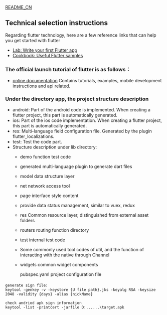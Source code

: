 [README_CN](https://github.com/scryinfo/cashbox/blob/master/README_CN.md)

## Technical selection instructions
Regarding flutter technology, here are a few reference links that can help you get started with flutter
- [Lab: Write your first Flutter app](https://flutter.dev/docs/get-started/codelab)
- [Cookbook: Useful Flutter samples](https://flutter.dev/docs/cookbook)

### The official launch tutorial of flutter is as follows：
- [online documentation](https://flutter.dev/docs) Contains tutorials, examples, mobile development instructions and api related.

### Under the directory app, the project structure description
- android: Part of the android code is implemented. When creating a flutter project, this part is automatically generated.
- ios: Part of the ios code implementation. When creating a flutter project, this part is automatically generated.
-  res: Multi-language field configuration file. Generated by the plugin flutter_localizations.
- test: Test the code part.
- Structure description under lib directory:
    - demo function test code
    - generated multi-language plugin to generate dart files
    - model data structure layer
    - net network access tool
    - page interface style content
    - provide data status management, similar to vuex, redux
    - res Common resource layer, distinguished from external asset folders
    - routers routing function directory
    - test internal test code
    - Some commonly used tool codes of util, and the function of interacting with the native through Channel
    - widgets common widget components

      pubspec.yaml project configuration file


####
    generate sign file:
    keytool -genkey -v -keystore {U file path}.jks -keyalg RSA -keysize 2048 -validity {days} -alias {nickName}

    check andriod apk sign information
    keytool -list -printcert -jarfile D:......\target.apk